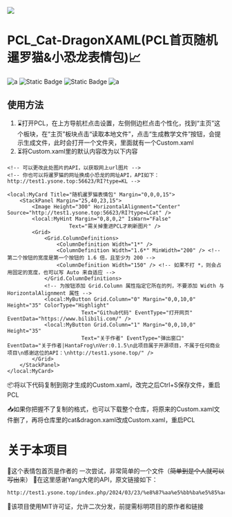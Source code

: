 ![](https://s21.ax1x.com/2024/07/31/pkOjw24.png)

# PCL_Cat-DragonXAML(PCL首页随机暹罗猫&小恐龙表情包)📈
![a](https://badgen.net/static/license/MIT/blue)
![Static Badge](https://img.shields.io/badge/PCL_Cat-DragonXAML?logo=Github&logoColor=white&label=Github&labelColor=%23555&color=%23007EC6)
![Static Badge](https://img.shields.io/badge/exef-star?style=social&logo=Github&logoColor=%23000&label=Github&labelColor=%23555&color=%23007EC6)
![a](https://img.shields.io/badge/build-passing-brightgreen)


## 使用方法
1. ⌛打开PCL，在上方导航栏点击设置，左侧侧边栏点击个性化，找到“主页”这个板块，在“主页”板块点击“读取本地文件”，点击“生成教学文件”按钮，会提示生成文件，此时会打开一个文件夹，里面就有一个Custom.xaml
2. ⏳将Custom.xaml里的默认内容改为以下内容
```
<!-- 可以更改此处图片的API，以获取网上url图片 -->
<!-- 你也可以将暹罗猫的网址换成小恐龙的网址API，API如下：http://test1.ysone.top:56623/RI?type=KL -->

<local:MyCard Title="随机暹罗猫表情包" Margin="0,0,0,15">
    <StackPanel Margin="25,40,23,15">
        <Image Height="300" HorizontalAlignment="Center" Source="http://test1.ysone.top:56623/RI?type=LCat" />
        <local:MyHint Margin="0,8,0,2" IsWarn="False"
                    Text="需关掉重进PCL才刷新图片" />
        <Grid>
            <Grid.ColumnDefinitions>
                <ColumnDefinition Width="1*" />
                <ColumnDefinition Width="1.6*" MinWidth="200" /> <!-- 第二个按钮的宽度是第一个按钮的 1.6 倍，且至少为 200 -->
                <ColumnDefinition Width="150" /> <!-- 如果不打 *，则会占用固定的宽度，也可以写 Auto 来自适应 -->
            </Grid.ColumnDefinitions>
            <!-- 为按钮添加 Grid.Column 属性指定它所在的列，不要添加 Width 与 HorizontalAlignment 属性 -->
            <local:MyButton Grid.Column="0" Margin="0,0,10,0" Height="35" ColorType="Highlight"
                        Text="Github代码" EventType="打开网页" EventData="https://www.bilibili.com/" />
            <local:MyButton Grid.Column="1" Margin="0,0,10,0" Height="35" 
                        Text="关于作者" EventType="弹出窗口" EventData="关于作者|HantaFrog\nVer:0.1.5\n此项目属于开源项目，不属于任何商业项目\n感谢这位的API：\nhttp://test1.ysone.top/" />
        </Grid>
    </StackPanel>
</local:MyCard>
```
📦将以下代码复制到刚才生成的Custom.xaml，改完之后Ctrl+S保存文件，重启PCL

📥如果你把握不了复制的格式，也可以下载整个仓库，将原来的Custom.xaml文件删了，再将仓库里的cat&dragon.xaml改成Custom.xaml，重启PCL

# 关于本项目
🎍这个表情包首页是作者的 一次尝试，非常简单的一个文件（~~简单到是个人就可以写出来~~）
🤗在这里感谢Yang大佬的API，原文链接如下：
```
http://test1.ysone.top/index.php/2024/03/23/%e8%87%aa%e5%bb%ba%e5%85%ac%e7%9b%8aapi%e6%8e%a5%e5%8f%a3%e5%88%97%e8%a1%a8/
```
📄该项目使用MIT许可证，允许二次分发，前提需标明项目的原作者和链接
